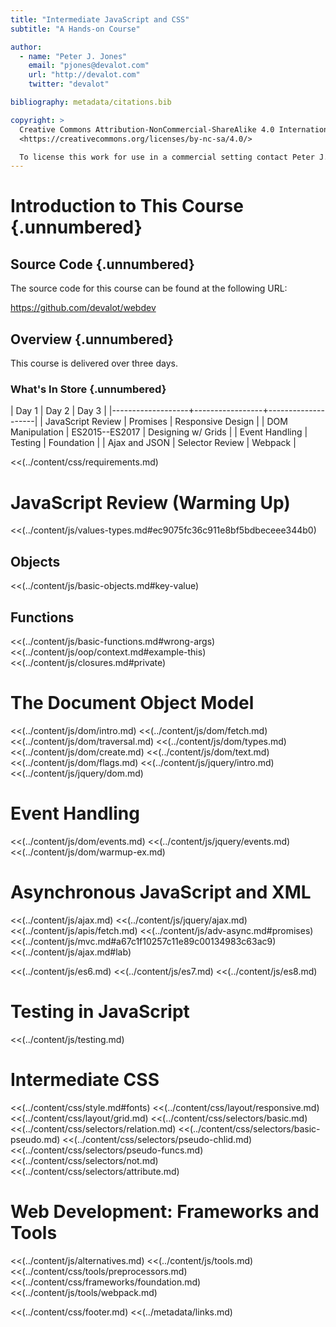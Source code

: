 ```yaml
---
title: "Intermediate JavaScript and CSS"
subtitle: "A Hands-on Course"

author:
  - name: "Peter J. Jones"
    email: "pjones@devalot.com"
    url: "http://devalot.com"
    twitter: "devalot"

bibliography: metadata/citations.bib

copyright: >
  Creative Commons Attribution-NonCommercial-ShareAlike 4.0 International Public License:
  <https://creativecommons.org/licenses/by-nc-sa/4.0/>

  To license this work for use in a commercial setting contact Peter J. Jones.
---
```


# Introduction to This Course {.unnumbered}

## Source Code {.unnumbered}

The source code for this course can be found at the following URL:

<https://github.com/devalot/webdev>

## Overview {.unnumbered}

This course is delivered over three days.

### What's In Store {.unnumbered}

  | Day 1             | Day 2           | Day 3              |
  |-------------------+-----------------+--------------------|
  | JavaScript Review | Promises        | Responsive Design  |
  | DOM Manipulation  | ES2015--ES2017  | Designing w/ Grids |
  | Event Handling    | Testing         | Foundation         |
  | Ajax and JSON     | Selector Review | Webpack            |

<!-- ====================================================================== -->
<!-- And now, the content... -->
<!-- ====================================================================== -->

  <<(../content/css/requirements.md)

# JavaScript Review (Warming Up)

  <<(../content/js/values-types.md#ec9075fc36c911e8bf5bdbeceee344b0)

## Objects ##

  <<(../content/js/basic-objects.md#key-value)

## Functions ##

  <<(../content/js/basic-functions.md#wrong-args)
  <<(../content/js/oop/context.md#example-this)
  <<(../content/js/closures.md#private)

# The Document Object Model

  <<(../content/js/dom/intro.md)
  <<(../content/js/dom/fetch.md)
  <<(../content/js/dom/traversal.md)
  <<(../content/js/dom/types.md)
  <<(../content/js/dom/create.md)
  <<(../content/js/dom/text.md)
  <<(../content/js/dom/flags.md)
  <<(../content/js/jquery/intro.md)
  <<(../content/js/jquery/dom.md)

# Event Handling

  <<(../content/js/dom/events.md)
  <<(../content/js/jquery/events.md)
  <<(../content/js/dom/warmup-ex.md)

# Asynchronous JavaScript and XML

  <<(../content/js/ajax.md)
  <<(../content/js/jquery/ajax.md)
  <<(../content/js/apis/fetch.md)
  <<(../content/js/adv-async.md#promises)
  <<(../content/js/mvc.md#a67c1f10257c11e89c00134983c63ac9)
  <<(../content/js/ajax.md#lab)

<!-- === ES2015--ES2017 === -->

  <<(../content/js/es6.md)
  <<(../content/js/es7.md)
  <<(../content/js/es8.md)

# Testing in JavaScript

  <<(../content/js/testing.md)

# Intermediate CSS

  <<(../content/css/style.md#fonts)
  <<(../content/css/layout/responsive.md)
  <<(../content/css/layout/grid.md)
  <<(../content/css/selectors/basic.md)
  <<(../content/css/selectors/relation.md)
  <<(../content/css/selectors/basic-pseudo.md)
  <<(../content/css/selectors/pseudo-chlid.md)
  <<(../content/css/selectors/pseudo-funcs.md)
  <<(../content/css/selectors/not.md)
  <<(../content/css/selectors/attribute.md)

# Web Development: Frameworks and Tools

  <<(../content/js/alternatives.md)
  <<(../content/js/tools.md)
  <<(../content/css/tools/preprocessors.md)
  <<(../content/css/frameworks/foundation.md)
  <<(../content/js/tools/webpack.md)

<!-- === Footer === -->
<<(../content/css/footer.md)
<<(../metadata/links.md)
